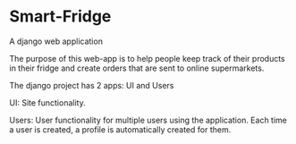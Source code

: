 # Smart-Fridge

A django web application

The purpose of this web-app is to help people keep track of their products in their fridge and create orders that are sent
to online supermarkets. 

The django project has 2 apps: UI and Users

UI: Site functionality.

Users: User functionality for multiple users using the application. Each time a user is created, a profile is automatically created for them.
